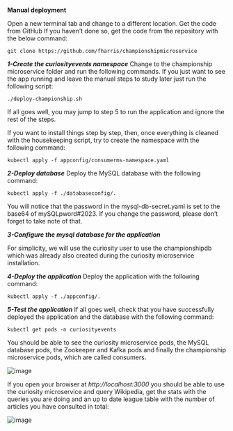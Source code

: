 **Manual deployment**

Open a new terminal tab and change to a different location. Get the code from GitHub If you haven’t done so, get the code from the repository with the below command:
```
git clone https://github.com/fharris/championshipmicroservice
```
***1-Create the curiosityevents namespace***
 Change to the championship microservice folder and run the following commands.
If you just want to see the app running and leave the manual steps to study later just run the following script:

```
./deploy-championship.sh
```

If all goes well, you may jump to step 5 to run the application and ignore the rest of the steps.

If you want to install things step by step, then, once everything is cleaned with the housekeeping script, try to create the namespace with the following command:

```
kubectl apply -f appconfig/consumerms-namespace.yaml
```

***2-Deploy database***
Deploy the MySQL database with the following command:

```
kubectl apply -f ./databaseconfig/.
```

You will notice that the password in the mysql-db-secret.yaml is set to the base64 of mySQLpword#2023. If you change the password, please don’t forget to take note of that.

***3-Configure the mysql database for the application***

For simplicity, we will use the curiosity user to use the championshipdb which was already also created during the curiosity microservice installation.

***4-Deploy the application***
Deploy the application with the following command:

```
kubectl apply -f ./appconfig/.
```

***5-Test the application***
If all goes well, check that you have successfully deployed the application and the database with the following command:

```
kubectl get pods -n curiosityevents
```

You should be able to see the curiosity microservice pods, the MySQL database pods, the Zookeeper and Kafka pods and finally the championship microservice pods, which are called consumers.


![image](https://github.com/fharris/championshipmicroservice/assets/17484224/35c724f8-3cb1-4b13-a464-3caac5541789)


If you open your browser at *http://localhost:3000* you should be able to use the curiosity microservice and query Wikipedia, get the stats with the queries you are doing and an up to date league table with the number of articles you have consulted in total:

![image](https://github.com/fharris/championshipmicroservice/assets/17484224/c6b20615-6f18-4998-9b59-812160b40878)








